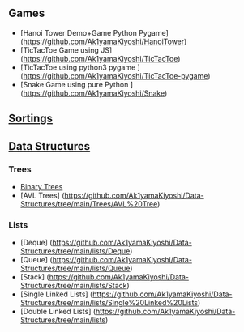 ## Games
 - [Hanoi Tower Demo+Game Python Pygame]
(https://github.com/Ak1yamaKiyoshi/HanoiTower)
 - [TicTacToe Game using  JS]
(https://github.com/Ak1yamaKiyoshi/TicTacToe)
 - [TicTacToe using python3 pygame ]
(https://github.com/Ak1yamaKiyoshi/TicTacToe-pygame)
 - [Snake Game using pure Python ]
(https://github.com/Ak1yamaKiyoshi/Snake)
## [Sortings](https://github.com/Ak1yamaKiyoshi/Sorting-Algorythms)
## [Data Structures](https://github.com/Ak1yamaKiyoshi/Data-Structures)
### Trees
 - [Binary Trees](https://github.com/Ak1yamaKiyoshi/Data-Structures/tree/main/Trees/Binary%20Tree)
 - [AVL Trees] (https://github.com/Ak1yamaKiyoshi/Data-Structures/tree/main/Trees/AVL%20Tree)
### Lists
 - [Deque] (https://github.com/Ak1yamaKiyoshi/Data-Structures/tree/main/lists/Deque)
 - [Queue] (https://github.com/Ak1yamaKiyoshi/Data-Structures/tree/main/lists/Queue)
 - [Stack] (https://github.com/Ak1yamaKiyoshi/Data-Structures/tree/main/lists/Stack)
 - [Single Linked Lists] (https://github.com/Ak1yamaKiyoshi/Data-Structures/tree/main/lists/Single%20Linked%20Lists)
 - [Double Linked Lists] (https://github.com/Ak1yamaKiyoshi/Data-Structures/tree/main/lists)
